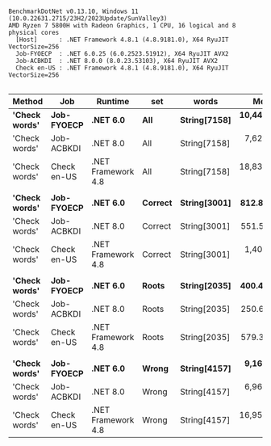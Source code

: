 ```

BenchmarkDotNet v0.13.10, Windows 11 (10.0.22631.2715/23H2/2023Update/SunValley3)
AMD Ryzen 7 5800H with Radeon Graphics, 1 CPU, 16 logical and 8 physical cores
  [Host]      : .NET Framework 4.8.1 (4.8.9181.0), X64 RyuJIT VectorSize=256
  Job-FYOECP  : .NET 6.0.25 (6.0.2523.51912), X64 RyuJIT AVX2
  Job-ACBKDI  : .NET 8.0.0 (8.0.23.53103), X64 RyuJIT AVX2
  Check en-US : .NET Framework 4.8.1 (4.8.9181.0), X64 RyuJIT VectorSize=256


```
| Method        | Job         | Runtime            | set     | words        | Mean        | Error    | StdDev   | Min         | Median      | Ratio |
|-------------- |------------ |------------------- |-------- |------------- |------------:|---------:|---------:|------------:|------------:|------:|
| **&#39;Check words&#39;** | **Job-FYOECP**  | **.NET 6.0**           | **All**     | **String[7158]** | **10,443.3 μs** | **23.04 μs** | **21.55 μs** | **10,396.4 μs** | **10,447.5 μs** |  **1.00** |
| &#39;Check words&#39; | Job-ACBKDI  | .NET 8.0           | All     | String[7158] |  7,629.5 μs |  9.30 μs |  8.24 μs |  7,621.3 μs |  7,626.8 μs |  0.73 |
| &#39;Check words&#39; | Check en-US | .NET Framework 4.8 | All     | String[7158] | 18,830.7 μs | 60.16 μs | 56.27 μs | 18,631.2 μs | 18,847.4 μs |  1.80 |
|               |             |                    |         |              |             |          |          |             |             |       |
| **&#39;Check words&#39;** | **Job-FYOECP**  | **.NET 6.0**           | **Correct** | **String[3001]** |    **812.8 μs** |  **1.03 μs** |  **0.96 μs** |    **811.3 μs** |    **813.0 μs** |  **1.00** |
| &#39;Check words&#39; | Job-ACBKDI  | .NET 8.0           | Correct | String[3001] |    551.5 μs |  0.79 μs |  0.66 μs |    550.4 μs |    551.5 μs |  0.68 |
| &#39;Check words&#39; | Check en-US | .NET Framework 4.8 | Correct | String[3001] |  1,408.2 μs |  1.07 μs |  1.00 μs |  1,406.7 μs |  1,407.9 μs |  1.73 |
|               |             |                    |         |              |             |          |          |             |             |       |
| **&#39;Check words&#39;** | **Job-FYOECP**  | **.NET 6.0**           | **Roots**   | **String[2035]** |    **400.4 μs** |  **1.40 μs** |  **1.17 μs** |    **399.1 μs** |    **399.9 μs** |  **1.00** |
| &#39;Check words&#39; | Job-ACBKDI  | .NET 8.0           | Roots   | String[2035] |    250.6 μs |  1.30 μs |  1.15 μs |    248.1 μs |    250.8 μs |  0.63 |
| &#39;Check words&#39; | Check en-US | .NET Framework 4.8 | Roots   | String[2035] |    579.3 μs |  0.76 μs |  0.64 μs |    578.1 μs |    579.3 μs |  1.45 |
|               |             |                    |         |              |             |          |          |             |             |       |
| **&#39;Check words&#39;** | **Job-FYOECP**  | **.NET 6.0**           | **Wrong**   | **String[4157]** |  **9,163.0 μs** | **38.06 μs** | **35.60 μs** |  **9,036.0 μs** |  **9,173.6 μs** |  **1.00** |
| &#39;Check words&#39; | Job-ACBKDI  | .NET 8.0           | Wrong   | String[4157] |  6,962.6 μs |  8.02 μs |  7.50 μs |  6,949.2 μs |  6,964.1 μs |  0.76 |
| &#39;Check words&#39; | Check en-US | .NET Framework 4.8 | Wrong   | String[4157] | 16,956.6 μs |  7.68 μs |  6.81 μs | 16,946.4 μs | 16,955.2 μs |  1.85 |
